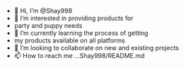 - 👋 Hi, I’m @Shay998
- 👀 I’m interested in providing products for
- party and puppy needs
- 🌱 I’m currently learning the process of getting
- my products available on all platforms 
- 💞️ I’m looking to collaborate on new and existing projects 
- 📫 How to reach me ...Shay998/README.md

<!---
Shay998/Shay998 is a ✨ special ✨ repository because its `README.md` (this file) appears on your GitHub profile.
You can click the Preview link to take a look at your changes.
--->
